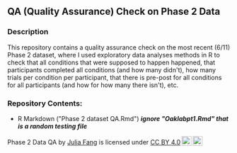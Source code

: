 ## QA (Quality Assurance) Check on Phase 2 Data

### Description

This repository contains a quality assurance check on the most recent (6/11) Phase 2 dataset, where I used exploratory data analyses methods in R to check that all conditions that were supposed to happen happened, that participants completed all conditions (and how many didn't), how many trials per condition per participant, that there is pre-post for all conditions for all participants (and how for how many there isn't), etc. 

### Repository Contents:

- R Markdown ("Phase 2 dataset QA.Rmd") 
***ignore "Oaklabpt1.Rmd" that is a random testing file***

<p xmlns:cc="http://creativecommons.org/ns#" xmlns:dct="http://purl.org/dc/terms/"><span property="dct:title">Phase 2 Data QA</span> by <a rel="cc:attributionURL dct:creator" property="cc:attributionName" href="https://github.com/jufang22">Julia Fang</a> is licensed under <a href="https://creativecommons.org/licenses/by/4.0/?ref=chooser-v1" target="_blank" rel="license noopener noreferrer" style="display:inline-block;">CC BY 4.0<img style="height:22px!important;margin-left:3px;vertical-align:text-bottom;" src="https://mirrors.creativecommons.org/presskit/icons/cc.svg?ref=chooser-v1" alt=""><img style="height:22px!important;margin-left:3px;vertical-align:text-bottom;" src="https://mirrors.creativecommons.org/presskit/icons/by.svg?ref=chooser-v1" alt=""></a></p>